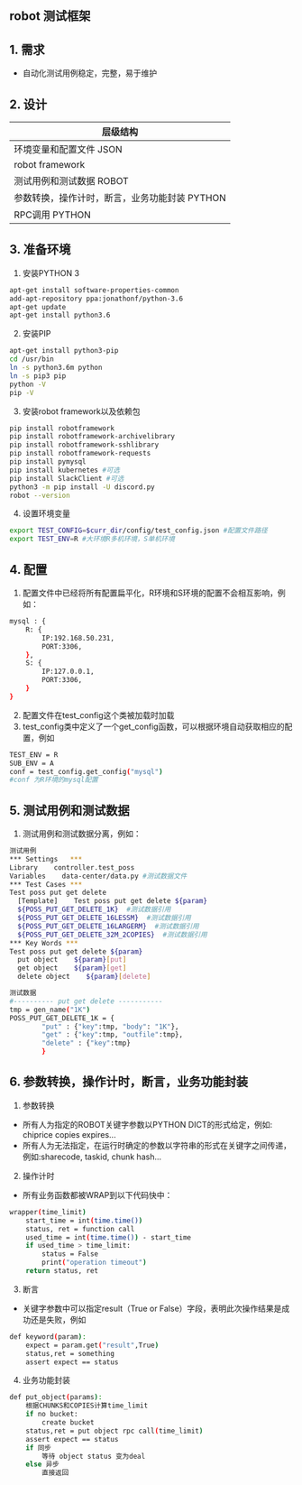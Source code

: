 ## robot 测试框架

## 1. 需求
- 自动化测试用例稳定，完整，易于维护

## 2. 设计
|层级结构|
|--|
|环境变量和配置文件 JSON|
|robot framework|
|测试用例和测试数据 ROBOT|
|参数转换，操作计时，断言，业务功能封装 PYTHON|
|RPC调用 PYTHON|

## 3. 准备环境
1. 安装PYTHON 3
```bash
apt-get install software-properties-common
add-apt-repository ppa:jonathonf/python-3.6
apt-get update
apt-get install python3.6
```

2. 安装PIP
```bash
apt-get install python3-pip
cd /usr/bin
ln -s python3.6m python
ln -s pip3 pip
python -V
pip -V
```

3. 安装robot framework以及依赖包
```bash
pip install robotframework
pip install robotframework-archivelibrary
pip install robotframework-sshlibrary
pip install robotframework-requests
pip install pymysql
pip install kubernetes #可选
pip install SlackClient #可选
python3 -m pip install -U discord.py
robot --version
```

4. 设置环境变量
```bash
export TEST_CONFIG=$curr_dir/config/test_config.json #配置文件路径
export TEST_ENV=R #大环境R多机环境，S单机环境
```

## 4. 配置
1. 配置文件中已经将所有配置扁平化，R环境和S环境的配置不会相互影响，例如：
```bash
mysql : {
    R: {
        IP:192.168.50.231,
        PORT:3306,
    },
    S: {
        IP:127.0.0.1,
        PORT:3306,
    }
}
```
2. 配置文件在test_config这个类被加载时加载
3. test_config类中定义了一个get_config函数，可以根据环境自动获取相应的配置，例如
```bash
TEST_ENV = R
SUB_ENV = A
conf = test_config.get_config("mysql")
#conf 为R环境的mysql配置
```

## 5. 测试用例和测试数据
1. 测试用例和测试数据分离，例如：
```bash
测试用例
*** Settings   ***
Library    controller.test_poss
Variables    data-center/data.py #测试数据文件
*** Test Cases ***
Test poss put get delete
  [Template]    Test poss put get delete ${param}
  ${POSS_PUT_GET_DELETE_1K}  #测试数据引用
  ${POSS_PUT_GET_DELETE_16LESSM}  #测试数据引用
  ${POSS_PUT_GET_DELETE_16LARGERM}  #测试数据引用
  ${POSS_PUT_GET_DELETE_32M_2COPIES}  #测试数据引用
*** Key Words ***
Test poss put get delete ${param}
  put object    ${param}[put]
  get object    ${param}[get]
  delete object    ${param}[delete]
```
```bash
测试数据
#---------- put get delete -----------
tmp = gen_name("1K")
POSS_PUT_GET_DELETE_1K = {
        "put" : {"key":tmp, "body": "1K"},
        "get" : {"key":tmp, "outfile":tmp},
        "delete" : {"key":tmp}
        }
```

## 6. 参数转换，操作计时，断言，业务功能封装
1. 参数转换  
  - 所有人为指定的ROBOT关键字参数以PYTHON DICT的形式给定，例如: chiprice copies expires...
  - 所有人为无法指定，在运行时确定的参数以字符串的形式在关键字之间传递，例如:sharecode, taskid, chunk hash...

2. 操作计时
  - 所有业务函数都被WRAP到以下代码快中：
  ```bash
  wrapper(time_limit)
      start_time = int(time.time())
      status, ret = function call
      used_time = int(time.time()) - start_time
      if used_time > time_limit:
          status = False
          print("operation timeout")
      return status, ret
  ```

3. 断言
  - 关键字参数中可以指定result（True or False）字段，表明此次操作结果是成功还是失败，例如
  ```bash
  def keyword(param):
      expect = param.get("result",True)
      status,ret = something
      assert expect == status
  ```

4. 业务功能封装
```bash
def put_object(params):
    根据CHUNKS和COPIES计算time_limit
    if no bucket:
        create bucket
    status,ret = put object rpc call(time_limit)
    assert expect == status
    if 同步
        等待 object status 变为deal
    else 异步
        直接返回
```
